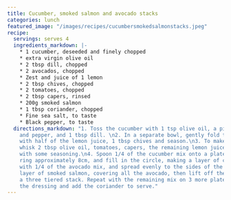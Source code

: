 ```yaml
---
title: Cucumber, smoked salmon and avocado stacks
categories: lunch
featured_image: "/images/recipes/cucumbersmokedsalmonstacks.jpeg"
recipe:
  servings: serves 4
  ingredients_markdown: |-
    * 1 cucumber, deseeded and finely chopped
    * extra virgin olive oil
    * 2 tbsp dill, chopped
    * 2 avocados, chopped
    * Zest and juice of 1 lemon
    * 2 tbsp chives, chopped
    * 2 tomatoes, chopped
    * 2 tbsp capers, rinsed
    * 200g smoked salmon
    * 1 tbsp coriander, chopped
    * Fine sea salt, to taste
    * Black pepper, to taste
  directions_markdown: "1. Toss the cucumber with 1 tsp olive oil, a pinch of salt
    and pepper, and 1 tbsp dill. \n2. In a separate bowl, gently fold the avocado
    with half of the lemon juice, 1 tbsp chives and season.\n3. To make the dressing,
    whisk 2 tbsp olive oil, tomatoes, capers, the remaining lemon juice and the zest
    with some seasoning.\n4. Spoon 1/4 of the cucumber mix onto a plate in a metal
    ring approximately 8cm, and fill in the circle, making a layer of cucumber. Top
    with 1/4 of the avocado mix, and spread evenly to the sides of the ring. Add a
    layer of smoked salmon, covering all the avocado, then lift off the ring to leave
    a three tiered stack. Repeat with the remaining mix on 3 more plates. Spoon over
    the dressing and add the coriander to serve."
---
```

